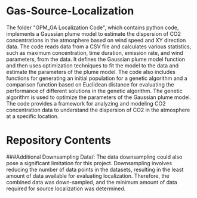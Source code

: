 # Gas-Source-Localization

The folder "GPM_GA Localization Code", which contains python code, implements a Gaussian plume model to estimate the dispersion of CO2 concentrations in the atmosphere based on wind speed and XY direction data. The code reads data from a CSV file and calculates various statistics, such as maximum concentration, time duration, emission rate, and wind parameters, from the data. It defines the Gaussian plume model function and then uses optimization techniques to fit the model to the data and estimate the parameters of the plume model. The code also includes functions for generating an initial population for a genetic algorithm and a comparison function based on Euclidean distance for evaluating the performance of different solutions in the genetic algorithm. The genetic algorithm is used to optimize the parameters of the Gaussian plume model. The code provides a framework for analyzing and modeling CO2 concentration data to understand the dispersion of CO2 in the atmosphere at a specific location.
 
# Repository Contents 

###Additional Downsampling Data/: The data downsampling could also pose a significant limitation for this project. Downsampling involves reducing the number of data points in the datasets, resulting in the least amount of data available for evaluating localization. Therefore, the combined data was down-sampled, and the minimum amount of data required for source localization was determined.


